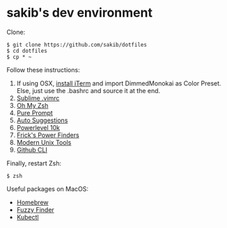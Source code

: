 # sakib's dev environment

Clone:
```
$ git clone https://github.com/sakib/dotfiles
$ cd dotfiles
$ cp * ~
```

Follow these instructions:

1. If using OSX, [install iTerm](https://www.iterm2.com/) and import DimmedMonokai as Color Preset. Else, just use the .bashrc and source it at the end.
2. [Sublime .vimrc](https://github.com/grigio/vim-sublime)
3. [Oh My Zsh](https://github.com/robbyrussell/oh-my-zsh)
4. [Pure Prompt](https://github.com/sindresorhus/pure)
5. [Auto Suggestions](https://github.com/zsh-users/zsh-autosuggestions/blob/master/INSTALL.md)
6. [Powerlevel 10k](https://github.com/romkatv/powerlevel10k)
7. [Frick's Power Finders](https://gist.github.com/mdbfrick/2114066b1f4523727c74daf593ee9644)
8. [Modern Unix Tools](https://github.com/ibraheemdev/modern-unix)
9. [Github CLI](https://github.com/cli/cli?tab=readme-ov-file#installation)

Finally, restart Zsh:
```
$ zsh
```

Useful packages on MacOS:
* [Homebrew](https://brew.sh/)
* [Fuzzy Finder](https://github.com/junegunn/fzf)
* [Kubectl](https://kubernetes.io/docs/tasks/tools/install-kubectl-macos/)
